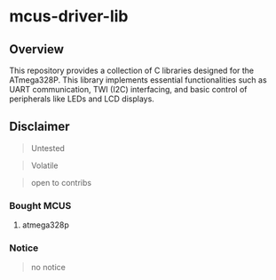 # mcus-driver-lib

## Overview

This repository provides a collection of C libraries designed for the ATmega328P.
This library implements essential functionalities such as UART communication,
TWI (I2C) interfacing, and basic control of peripherals like LEDs and LCD displays.

## Disclaimer

> Untested

> Volatile


> open to contribs

### Bought MCUS

1. atmega328p

### Notice

> no notice
